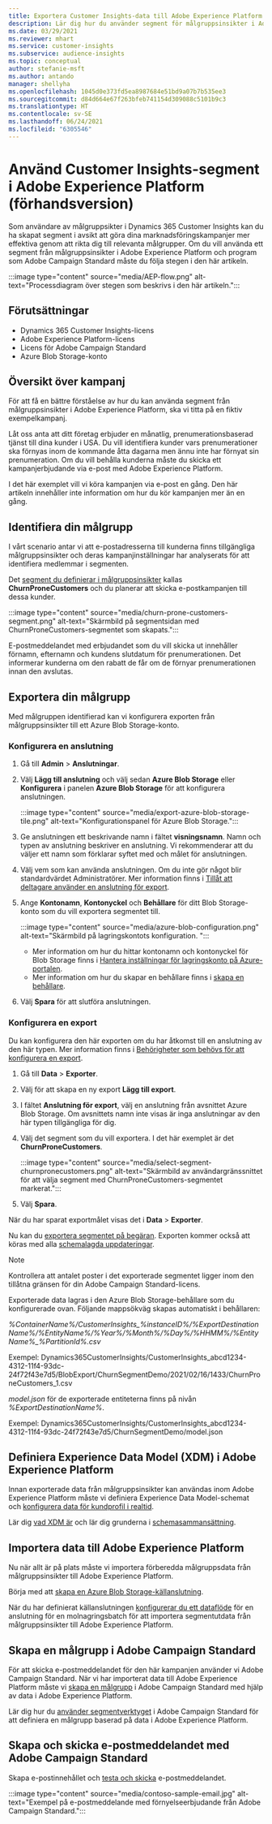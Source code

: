 ```yaml
---
title: Exportera Customer Insights-data till Adobe Experience Platform
description: Lär dig hur du använder segment för målgruppsinsikter i Adobe Experience Platform.
ms.date: 03/29/2021
ms.reviewer: mhart
ms.service: customer-insights
ms.subservice: audience-insights
ms.topic: conceptual
author: stefanie-msft
ms.author: antando
manager: shellyha
ms.openlocfilehash: 1045d0e373fd5ea8987684e51bd9a07b7b535ee3
ms.sourcegitcommit: d84d664e67f263bfeb741154d309088c5101b9c3
ms.translationtype: HT
ms.contentlocale: sv-SE
ms.lasthandoff: 06/24/2021
ms.locfileid: "6305546"
---
```

# <a name="use-customer-insights-segments-in-adobe-experience-platform-preview"></a>Använd Customer Insights-segment i Adobe Experience Platform (förhandsversion)

Som användare av målgruppsikter i Dynamics 365 Customer Insights kan du ha skapat segment i avsikt att göra dina marknadsföringskampanjer mer effektiva genom att rikta dig till relevanta målgrupper. Om du vill använda ett segment från målgruppsinsikter i Adobe Experience Platform och program som Adobe Campaign Standard måste du följa stegen i den här artikeln.

:::image type="content" source="media/AEP-flow.png" alt-text="Processdiagram över stegen som beskrivs i den här artikeln.":::

## <a name="prerequisites"></a>Förutsättningar

-   Dynamics 365 Customer Insights-licens
-   Adobe Experience Platform-licens
-   Licens för Adobe Campaign Standard
-   Azure Blob Storage-konto

## <a name="campaign-overview"></a>Översikt över kampanj

För att få en bättre förståelse av hur du kan använda segment från målgruppsinsikter i Adobe Experience Platform, ska vi titta på en fiktiv exempelkampanj.

Låt oss anta att ditt företag erbjuder en månatlig, prenumerationsbaserad tjänst till dina kunder i USA. Du vill identifiera kunder vars prenumerationer ska förnyas inom de kommande åtta dagarna men ännu inte har förnyat sin prenumeration. Om du vill behålla kunderna måste du skicka ett kampanjerbjudande via e-post med Adobe Experience Platform.

I det här exemplet vill vi köra kampanjen via e-post en gång. Den här artikeln innehåller inte information om hur du kör kampanjen mer än en gång.

## <a name="identify-your-target-audience"></a>Identifiera din målgrupp

I vårt scenario antar vi att e-postadresserna till kunderna finns tillgängliga målgruppsinsikter och deras kampanjinställningar har analyserats för att identifiera medlemmar i segmenten.

Det [segment du definierar i målgruppsinsikter](segments.md) kallas **ChurnProneCustomers** och du planerar att skicka e-postkampanjen till dessa kunder.

:::image type="content" source="media/churn-prone-customers-segment.png" alt-text="Skärmbild på segmentsidan med ChurnProneCustomers-segmentet som skapats.":::

E-postmeddelandet med erbjudandet som du vill skicka ut innehåller förnamn, efternamn och kundens slutdatum för prenumerationen. Det informerar kunderna om den rabatt de får om de förnyar prenumerationen innan den avslutas.

## <a name="export-your-target-audience"></a>Exportera din målgrupp

Med målgruppen identifierad kan vi konfigurera exporten från målgruppsinsikter till ett Azure Blob Storage-konto.

### <a name="configure-a-connection"></a>Konfigurera en anslutning

1. Gå till **Admin** > **Anslutningar**.

1. Välj **Lägg till anslutning** och välj sedan **Azure Blob Storage** eller **Konfigurera** i panelen **Azure Blob Storage** för att konfigurera anslutningen.

   :::image type="content" source="media/export-azure-blob-storage-tile.png" alt-text="Konfigurationspanel för Azure Blob Storage."::: 

1. Ge anslutningen ett beskrivande namn i fältet **visningsnamn**. Namn och typen av anslutning beskriver en anslutning. Vi rekommenderar att du väljer ett namn som förklarar syftet med och målet för anslutningen.

1. Välj vem som kan använda anslutningen. Om du inte gör något blir standardvärdet Administratörer. Mer information finns i [Tillåt att deltagare använder en anslutning för export](connections.md#allow-contributors-to-use-a-connection-for-exports).

1. Ange **Kontonamn**, **Kontonyckel** och **Behållare** för ditt Blob Storage-konto som du vill exportera segmentet till.  
      
   :::image type="content" source="media/azure-blob-configuration.png" alt-text="Skärmbild på lagringskontots konfiguration. "::: 
   
    - Mer information om hur du hittar kontonamn och kontonyckel för Blob Storage finns i [Hantera inställningar för lagringskonto på Azure-portalen](/azure/storage/common/storage-account-manage).
    - Mer information om hur du skapar en behållare finns i [skapa en behållare](/azure/storage/blobs/storage-quickstart-blobs-portal#create-a-container).

1. Välj **Spara** för att slutföra anslutningen. 

### <a name="configure-an-export"></a>Konfigurera en export

Du kan konfigurera den här exporten om du har åtkomst till en anslutning av den här typen. Mer information finns i [Behörigheter som behövs för att konfigurera en export](export-destinations.md#set-up-a-new-export).

1. Gå till **Data** > **Exporter**.

1. Välj för att skapa en ny export **Lägg till export**.

1. I fältet **Anslutning för export**, välj en anslutning från avsnittet Azure Blob Storage. Om avsnittets namn inte visas är inga anslutningar av den här typen tillgängliga för dig.

1. Välj det segment som du vill exportera. I det här exemplet är det **ChurnProneCustomers**.

   :::image type="content" source="media/select-segment-churnpronecustomers.png" alt-text="Skärmbild av användargränssnittet för att välja segment med ChurnProneCustomers-segmentet markerat.":::

1. Välj **Spara**.

När du har sparat exportmålet visas det i **Data** > **Exporter**.

Nu kan du [exportera segmentet på begäran](export-destinations.md#run-exports-on-demand). Exporten kommer också att köras med alla [schemalagda uppdateringar](system.md).

> [!NOTE]
> Kontrollera att antalet poster i det exporterade segmentet ligger inom den tillåtna gränsen för din Adobe Campaign Standard-licens.

Exporterade data lagras i den Azure Blob Storage-behållare som du konfigurerade ovan. Följande mappsökväg skapas automatiskt i behållaren:

*%ContainerName%/CustomerInsights_%instanceID%/%ExportDestinationName%/%EntityName%/%Year%/%Month%/%Day%/%HHMM%/%EntityName%_%PartitionId%.csv*

Exempel: Dynamics365CustomerInsights/CustomerInsights_abcd1234-4312-11f4-93dc-24f72f43e7d5/BlobExport/ChurnSegmentDemo/2021/02/16/1433/ChurnProneCustomers_1.csv

*model.json* för de exporterade entiteterna finns på nivån *%ExportDestinationName%*.

Exempel: Dynamics365CustomerInsights/CustomerInsights_abcd1234-4312-11f4-93dc-24f72f43e7d5/ChurnSegmentDemo/model.json

## <a name="define-experience-data-model-xdm-in-adobe-experience-platform"></a>Definiera Experience Data Model (XDM) i Adobe Experience Platform

Innan exporterade data från målgruppsinsikter kan användas inom Adobe Experience Platform måste vi definiera Experience Data Model-schemat och [konfigurera data för kundprofil i realtid](https://experienceleague.adobe.com/docs/experience-platform/profile/tutorials/dataset-configuration.html#tutorials).

Lär dig [vad XDM är](https://experienceleague.adobe.com/docs/experience-platform/xdm/home.html) och lär dig grunderna i [schemasammansättning](https://experienceleague.adobe.com/docs/experience-platform/xdm/schema/composition.html#schema).

## <a name="import-data-into-adobe-experience-platform"></a>Importera data till Adobe Experience Platform

Nu när allt är på plats måste vi importera förberedda målgruppsdata från målgruppsinsikter till Adobe Experience Platform.

Börja med att [skapa en Azure Blob Storage-källanslutning](https://experienceleague.adobe.com/docs/experience-platform/sources/ui-tutorials/create/cloud-storage/blob.html#getting-started).    

När du har definierat källanslutningen [konfigurerar du ett dataflöde](https://experienceleague.adobe.com/docs/experience-platform/sources/ui-tutorials/dataflow/cloud-storage.html#ui-tutorials) för en anslutning för en molnagringsbatch för att importera segmentutdata från målgruppsinsikter till Adobe Experience Platform.

## <a name="create-an-audience-in-adobe-campaign-standard"></a>Skapa en målgrupp i Adobe Campaign Standard

För att skicka e-postmeddelandet för den här kampanjen använder vi Adobe Campaign Standard. När vi har importerat data till Adobe Experience Platform måste vi [skapa en målgrupp](https://experienceleague.adobe.com/docs/campaign-standard/using/profiles-and-audiences/get-started-profiles-and-audiences.html#permission) i Adobe Campaign Standard med hjälp av data i Adobe Experience Platform.


Lär dig hur du [använder segmentverktyget](https://experienceleague.adobe.com/docs/campaign-standard/using/integrating-with-adobe-cloud/adobe-experience-platform/audience-destinations/aep-using-segment-builder.html) i Adobe Campaign Standard för att definiera en målgrupp baserad på data i Adobe Experience Platform.

## <a name="create-and-send-the-email-using-adobe-campaign-standard"></a>Skapa och skicka e-postmeddelandet med Adobe Campaign Standard

Skapa e-postinnehållet och [testa och skicka](https://experienceleague.adobe.com/docs/campaign-standard/using/testing-and-sending/get-started-sending-messages.html#preparing-and-testing-messages) e-postmeddelandet.

:::image type="content" source="media/contoso-sample-email.jpg" alt-text="Exempel på e-postmeddelande med förnyelseerbjudande från Adobe Campaign Standard.":::
